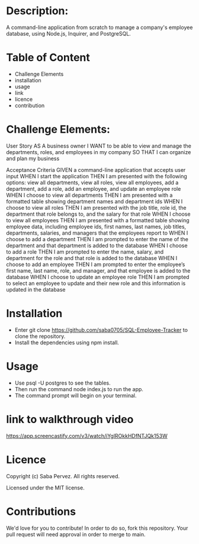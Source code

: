 # Description:
A command-line application from scratch to manage a company's employee database, using Node.js, Inquirer, and PostgreSQL.

# Table of Content
* Challenge Elements
* installation
* usage
* link
* licence
* contribution

# Challenge Elements:
User Story
AS A business owner
I WANT to be able to view and manage the departments, roles, and employees in my company
SO THAT I can organize and plan my business

Acceptance Criteria
GIVEN a command-line application that accepts user input
WHEN I start the application
THEN I am presented with the following options: view all departments, view all roles, view all employees, add a department, add a role, add an employee, and update an employee role
WHEN I choose to view all departments
THEN I am presented with a formatted table showing department names and department ids
WHEN I choose to view all roles
THEN I am presented with the job title, role id, the department that role belongs to, and the salary for that role
WHEN I choose to view all employees
THEN I am presented with a formatted table showing employee data, including employee ids, first names, last names, job titles, departments, salaries, and managers that the employees report to
WHEN I choose to add a department
THEN I am prompted to enter the name of the department and that department is added to the database
WHEN I choose to add a role
THEN I am prompted to enter the name, salary, and department for the role and that role is added to the database
WHEN I choose to add an employee
THEN I am prompted to enter the employee’s first name, last name, role, and manager, and that employee is added to the database
WHEN I choose to update an employee role
THEN I am prompted to select an employee to update and their new role and this information is updated in the database

# Installation

* Enter git clone https://github.com/saba0705/SQL-Employee-Tracker to clone the repository.
* Install the dependencies using npm install.

# Usage

* Use psql -U postgres to see the tables.
* Then run the command node index.js to run the app.
* The command prompt will begin on your terminal.

# link to walkthrough video 
https://app.screencastify.com/v3/watch/iYglROkkHDfNTJQk153W 


# Licence

Copyright (c) Saba Pervez. All rights reserved.

Licensed under the MIT license.

# Contributions
We'd love for you to contribute! In order to do so, fork this repository. Your pull request will need approval in order to merge to main.

